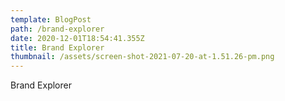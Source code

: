 ```yaml
---
template: BlogPost
path: /brand-explorer
date: 2020-12-01T18:54:41.355Z
title: Brand Explorer
thumbnail: /assets/screen-shot-2021-07-20-at-1.51.26-pm.png
---
```

Brand Explorer